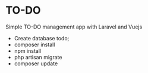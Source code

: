 # TO-DO
Simple  TO-DO management app with Laravel and Vuejs

<ul>
    <li>Create database todo;</li>
    <li>composer install</li>
    <li>npm install</li>
    <li>php artisan migrate</li>
    <li>composer update</li>
</ul>
